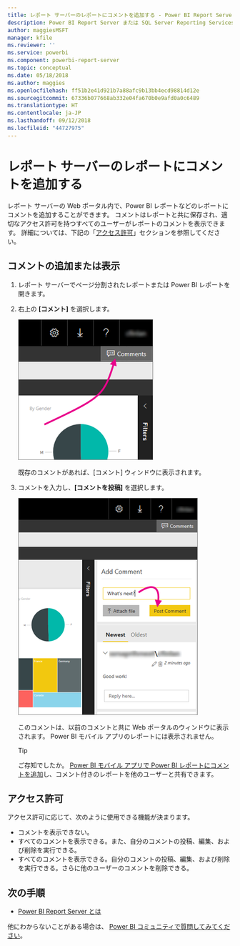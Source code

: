 ```yaml
---
title: レポート サーバーのレポートにコメントを追加する - Power BI Report Server
description: Power BI Report Server または SQL Server Reporting Services レポート サーバー上の Power BI レポートまたはページ分割されたレポートにコメントを追加する方法について説明します。
author: maggiesMSFT
manager: kfile
ms.reviewer: ''
ms.service: powerbi
ms.component: powerbi-report-server
ms.topic: conceptual
ms.date: 05/18/2018
ms.author: maggies
ms.openlocfilehash: ff51b2e41d921b7a88afc9b13bb4ecd98814d12e
ms.sourcegitcommit: 67336b077668ab332e04fa670b0e9afd0a0c6489
ms.translationtype: HT
ms.contentlocale: ja-JP
ms.lasthandoff: 09/12/2018
ms.locfileid: "44727975"
---
```

# <a name="add-comments-to-a-report-in-a-report-server"></a>レポート サーバーのレポートにコメントを追加する
レポート サーバーの Web ポータル内で、Power BI レポートなどのレポートにコメントを追加することができます。 コメントはレポートと共に保存され、適切なアクセス許可を持つすべてのユーザーがレポートのコメントを表示できます。 詳細については、下記の「[アクセス許可](#permissions)」セクションを参照してください。

## <a name="add-or-view-comments"></a>コメントの追加または表示
1. レポート サーバーでページ分割されたレポートまたは Power BI レポートを開きます。
2. 右上の **[コメント]** を選択します。
   
    ![コメントの選択](media/add-comments/report-server-web-portal-comments-button.png)
   
    既存のコメントがあれば、[コメント] ウィンドウに表示されます。
3. コメントを入力し、**[コメントを投稿]** を選択します。
   
    ![[コメントを投稿]](media/add-comments/report-server-web-portal-comments-pane.png)
   
    このコメントは、以前のコメントと共に Web ポータルのウィンドウに表示されます。 Power BI モバイル アプリのレポートには表示されません。
   
   > [!TIP]
   > ご存知でしたか。 [Power BI モバイル アプリで Power BI レポートにコメントを追加](../consumer/mobile/mobile-annotate-and-share-a-tile-from-the-mobile-apps.md)し、コメント付きのレポートを他のユーザーと共有できます。
   > 
   > 

## <a name="permissions"></a>アクセス許可
アクセス許可に応じて、次のように使用できる機能が決まります。

* コメントを表示できない。
* すべてのコメントを表示できる。また、自分のコメントの投稿、編集、および削除を実行できる。
* すべてのコメントを表示できる。自分のコメントの投稿、編集、および削除を実行できる。さらに他のユーザーのコメントを削除できる。

## <a name="next-steps"></a>次の手順
* [Power BI Report Server とは](get-started.md)  

他にわからないことがある場合は、 [Power BI コミュニティで質問してみてください](https://community.powerbi.com/)。


